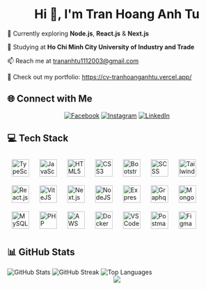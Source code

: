 <h1 align="center">Hi 👋, I'm Tran Hoang Anh Tu</h1> 
<p>🌱 Currently exploring <strong>Node.js</strong>, <strong>React.js</strong> & <strong>Next.js</strong></p> 
<p>🔭 Studying at <strong>Ho Chi Minh City University of Industry and Trade</strong></p> 
<p>📫 Reach me at <a href="mailto:trananhtu1112003@gmail.com">trananhtu1112003@gmail.com</a></p> 
<p>💼 Check out my portfolio: <a href="https://cv-tranhoanganhtu.vercel.app/">https://cv-tranhoanganhtu.vercel.app/</a></p>  

## 🌐 Connect with Me
<div align="center">   
  <a href="https://facebook.com/trhgatu"><img src="https://img.shields.io/badge/Facebook-%231877F2.svg?style=for-the-badge&logo=Facebook&logoColor=white" alt="Facebook"/></a>   
  <a href="https://instagram.com/th_atu"><img src="https://img.shields.io/badge/Instagram-%23E4405F.svg?style=for-the-badge&logo=Instagram&logoColor=white" alt="Instagram"/></a>   
  <a href="https://linkedin.com/in/tranhoanganhtu"><img src="https://img.shields.io/badge/LinkedIn-%230077B5.svg?style=for-the-badge&logo=linkedin&logoColor=white" alt="LinkedIn"/></a>   
</div>  

## 💻 Tech Stack

<div align="left">
  <!-- Frontend Technologies -->
  <img src="https://cdn.jsdelivr.net/npm/devicon/icons/typescript/typescript-original.svg" alt="TypeScript" width="40" height="40" style="margin: 10px;"/>
  <img src="https://cdn.jsdelivr.net/npm/devicon/icons/javascript/javascript-original.svg" alt="JavaScript" width="40" height="40" style="margin: 10px;"/>
  <img src="https://cdn.jsdelivr.net/npm/devicon/icons/html5/html5-original.svg" alt="HTML5" width="40" height="40" style="margin: 10px;"/>
  <img src="https://cdn.jsdelivr.net/npm/devicon/icons/css3/css3-original.svg" alt="CSS3" width="40" height="40" style="margin: 10px;"/>
  <img src="https://cdn.jsdelivr.net/npm/devicon/icons/bootstrap/bootstrap-original.svg" alt="Bootstrap" width="40" height="40" style="margin: 10px;"/>
  <img src="https://cdn.jsdelivr.net/npm/devicon/icons/sass/sass-original.svg" alt="SCSS" width="40" height="40" style="margin: 10px;"/>
  <img src="https://cdn.jsdelivr.net/gh/devicons/devicon@latest/icons/tailwindcss/tailwindcss-original.svg" alt="TailwindCSS" width="40" height="40" style="margin: 10px;" />
  <img src="https://cdn.jsdelivr.net/npm/devicon/icons/react/react-original.svg" alt="React.js" width="40" height="40" style="margin: 10px;"/>
  <img src="https://cdn.jsdelivr.net/gh/devicons/devicon@latest/icons/vitejs/vitejs-original.svg" alt="ViteJS" width="40" height="40" style="margin: 10px;" />
  <img src="https://cdn.jsdelivr.net/npm/devicon/icons/nextjs/nextjs-original.svg" alt="Next.js" width="40" height="40" style="margin: 10px;"/>
  
  <!-- Backend Technologies -->
  <img src="https://cdn.jsdelivr.net/gh/devicons/devicon@latest/icons/nodejs/nodejs-original-wordmark.svg" alt="NodeJS" width="40" height="40" style="margin: 10px;" />
  <img src="https://cdn.jsdelivr.net/gh/devicons/devicon@latest/icons/express/express-original.svg" alt="ExpressJS" width="40" height="40" style="margin: 10px;" />
  <img src="https://cdn.jsdelivr.net/gh/devicons/devicon@latest/icons/graphql/graphql-plain.svg" alt="Graphql" width="40" height="40" style="margin: 10px;" />
  <!-- Databases -->
  <img src="https://cdn.jsdelivr.net/npm/devicon/icons/mongodb/mongodb-original.svg" alt="MongoDB" width="40" height="40" style="margin: 10px;"/>
  <img src="https://cdn.jsdelivr.net/npm/devicon/icons/mysql/mysql-original.svg" alt="MySQL" width="40" height="40" style="margin: 10px;"/>
  <img src="https://cdn.jsdelivr.net/npm/devicon/icons/php/php-original.svg" alt="PHP" width="40" height="40" style="margin: 10px;"/>
  
  <!-- DevOps & Tools -->
  <img src="https://cdn.jsdelivr.net/gh/devicons/devicon@latest/icons/amazonwebservices/amazonwebservices-original-wordmark.svg" alt="AWS" width="40" height="40" style="margin: 10px;" />
  <img src="https://cdn.jsdelivr.net/gh/devicons/devicon@latest/icons/docker/docker-original.svg" alt="Docker" width="40" height="40" style="margin: 10px;" />
  <img src="https://cdn.jsdelivr.net/gh/devicons/devicon@latest/icons/vscode/vscode-original.svg" alt="VSCode" width="40" height="40" style="margin: 10px;" />
  <img src="https://cdn.jsdelivr.net/gh/devicons/devicon@latest/icons/postman/postman-original.svg" alt="Postman" width="40" height="40" style="margin: 10px;" />
  <img src="https://cdn.jsdelivr.net/gh/devicons/devicon@latest/icons/figma/figma-original.svg" alt="Figma" width="40" height="40" style="margin: 10px;" />
</div>


## 📊 GitHub Stats
  <img src="https://github-readme-stats.vercel.app/api?username=trhgatu&theme=dark&hide_border=false&include_all_commits=true&count_private=true" alt="GitHub Stats"/>
  <img src="https://github-readme-streak-stats.herokuapp.com/?user=trhgatu&theme=dark&hide_border=false" alt="GitHub Streak"/>
  <img src="https://github-readme-stats.vercel.app/api/top-langs/?username=trhgatu&theme=dark&hide_border=false&include_all_commits=true&count_private=true&layout=compact" alt="Top Languages"/>

<div align="center">   
  <img src="https://camo.githubusercontent.com/4d9f5ecceb711eec6e2018f38a5677dc657c9738d4a65ba3b928c41c0a45b439/68747470733a2f2f6d69726f2e6d656469756d2e636f6d2f6d61782f313336302f302a37513379765349765f7430696f4a2d5a2e676966" align="center">
</div>
